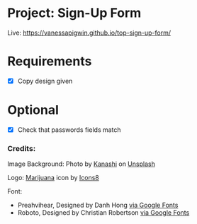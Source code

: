 # Project: Sign-Up Form

Live: https://vanessapigwin.github.io/top-sign-up-form/ 

# Requirements
- [x] Copy design given

# Optional
- [x] Check that passwords fields match

### Credits:
Image Background: Photo by <a href="https://unsplash.com/@kanashi?utm_source=unsplash&utm_medium=referral&utm_content=creditCopyText">Kanashi</a> on <a href="https://unsplash.com/photos/BLW_KQ0Rkn0?utm_source=unsplash&utm_medium=referral&utm_content=creditCopyText">Unsplash</a>

Logo: <a target="_blank" href="https://icons8.com/icon/UnNAxrM3uH3T/cannabis">Marijuana</a> icon by <a target="_blank" href="https://icons8.com">Icons8</a>

Font: 
* Preahvihear, Designed by Danh Hong
<a href="https://fonts.google.com/specimen/Preahvihear">via Google Fonts</a>
* Roboto, Designed by Christian Robertson 
<a href="https://fonts.google.com/specimen/Roboto">via Google Fonts</a>

